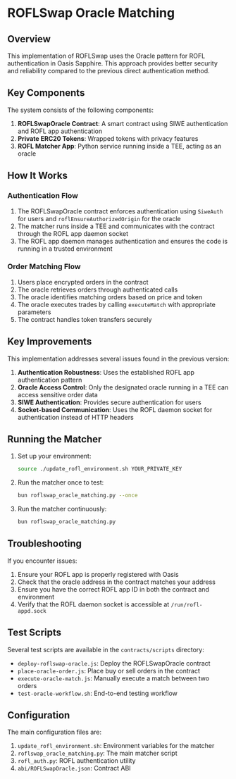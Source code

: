 # ROFLSwap Oracle Matching

## Overview

This implementation of ROFLSwap uses the Oracle pattern for ROFL authentication in Oasis Sapphire. This approach provides better security and reliability compared to the previous direct authentication method.

## Key Components

The system consists of the following components:

1. **ROFLSwapOracle Contract**: A smart contract using SIWE authentication and ROFL app authentication
2. **Private ERC20 Tokens**: Wrapped tokens with privacy features
3. **ROFL Matcher App**: Python service running inside a TEE, acting as an oracle

## How It Works

### Authentication Flow

1. The ROFLSwapOracle contract enforces authentication using `SiweAuth` for users and `roflEnsureAuthorizedOrigin` for the oracle
2. The matcher runs inside a TEE and communicates with the contract through the ROFL app daemon socket
3. The ROFL app daemon manages authentication and ensures the code is running in a trusted environment

### Order Matching Flow

1. Users place encrypted orders in the contract
2. The oracle retrieves orders through authenticated calls
3. The oracle identifies matching orders based on price and token
4. The oracle executes trades by calling `executeMatch` with appropriate parameters
5. The contract handles token transfers securely

## Key Improvements

This implementation addresses several issues found in the previous version:

1. **Authentication Robustness**: Uses the established ROFL app authentication pattern
2. **Oracle Access Control**: Only the designated oracle running in a TEE can access sensitive order data
3. **SIWE Authentication**: Provides secure authentication for users
4. **Socket-based Communication**: Uses the ROFL daemon socket for authentication instead of HTTP headers

## Running the Matcher

1. Set up your environment:
   ```bash
   source ./update_rofl_environment.sh YOUR_PRIVATE_KEY
   ```

2. Run the matcher once to test:
   ```bash
   bun roflswap_oracle_matching.py --once
   ```

3. Run the matcher continuously:
   ```bash
   bun roflswap_oracle_matching.py
   ```

## Troubleshooting

If you encounter issues:

1. Ensure your ROFL app is properly registered with Oasis
2. Check that the oracle address in the contract matches your address
3. Ensure you have the correct ROFL app ID in both the contract and environment
4. Verify that the ROFL daemon socket is accessible at `/run/rofl-appd.sock`

## Test Scripts

Several test scripts are available in the `contracts/scripts` directory:

- `deploy-roflswap-oracle.js`: Deploy the ROFLSwapOracle contract
- `place-oracle-order.js`: Place buy or sell orders in the contract
- `execute-oracle-match.js`: Manually execute a match between two orders
- `test-oracle-workflow.sh`: End-to-end testing workflow

## Configuration

The main configuration files are:

1. `update_rofl_environment.sh`: Environment variables for the matcher
2. `roflswap_oracle_matching.py`: The main matcher script
3. `rofl_auth.py`: ROFL authentication utility
4. `abi/ROFLSwapOracle.json`: Contract ABI 